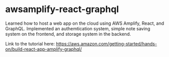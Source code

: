 # awsamplify-react-graphql

Learned how to host a web app on the cloud using AWS Amplify, React, and GraphQL. Implemented an authemtication system, simple note saving system on the frontend, and storage system in the backend.

Link to the tutorial here: https://aws.amazon.com/getting-started/hands-on/build-react-app-amplify-graphql/
